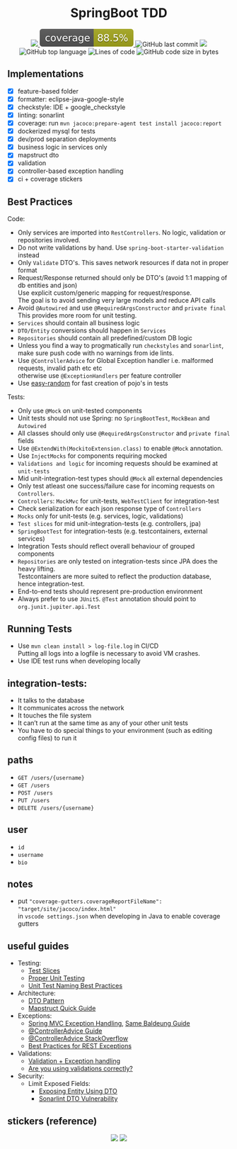 <h1 align="center"> SpringBoot TDD </h1>

<p align="center">
  <a href="https://github.com/johnshift/springboot-tdd/actions/workflows/ci.yml">
    <img src="https://github.com/johnshift/springboot-tdd/actions/workflows/ci.yml/badge.svg"/>
  </a>
  <a href="https://github.com/johnshift/springboot-tdd/actions/workflows/ci.yml">
    <img src=".github/badges/jacoco.svg"/>
  </a>

  <img alt="GitHub last commit" src="https://img.shields.io/github/last-commit/johnshift/springboot-tdd?logo=github">
  <img src="https://img.shields.io/badge/Made%20with-SpringBoot-green.svg">

  <br/>


  <img alt="GitHub top language" src="https://img.shields.io/github/languages/top/johnshift/springboot-tdd">
  <img alt="Lines of code" src="https://img.shields.io/tokei/lines/github/johnshift/springboot-tdd?label=total%20lines%20of%20code">
  
  <img alt="GitHub code size in bytes" src="https://img.shields.io/github/languages/code-size/johnshift/springboot-tdd">
  


</p>

## Implementations
- [x] feature-based folder
- [x] formatter: eclipse-java-google-style
- [x] checkstyle: IDE + google_checkstyle
- [x] linting: sonarlint
- [x] coverage: run `mvn jacoco:prepare-agent test install jacoco:report`
- [x] dockerized mysql for tests
- [x] dev/prod separation deployments
- [x] business logic in services only
- [x] mapstruct dto
- [x] validation
- [x] controller-based exception handling
- [x] ci + coverage stickers

## Best Practices
Code:
- Only services are imported into `RestControllers`. No logic, validation or repositories involved.
- Do not write validations by hand. Use `spring-boot-starter-validation` instead
- Only `Validate` DTO's. This saves network resources if data not in proper format
- Request/Response returned should only be DTO's (avoid 1:1 mapping of db entities and json)  
  Use explicit custom/generic mapping for request/response.  
  The goal is to avoid sending very large models and reduce API calls
- Avoid `@Autowired` and use `@RequiredArgsConstructor` and `private final`  
  This provides more room for unit testing.
- `Services` should contain all business logic
- `DTO/Entity` conversions should happen in `Services`
- `Repositories` should contain all predefined/custom DB logic
- Unless you find a way to progmatically run `checkstyles` and `sonarlint`,  
  make sure push code with no warnings from ide lints.
- Use `@ControllerAdvice` for Global Exception handler i.e. malformed requests, invalid path etc etc  
  otherwise use `@ExceptionHandlers` per feature controller
- Use [easy-random](https://github.com/j-easy/easy-random) for fast creation of pojo's in tests

Tests:
- Only use `@Mock` on unit-tested components
- Unit tests should not use Spring: no `SpringBootTest`, `MockBean` and `Autowired` 
- All classes should only use `@RequiredArgsConstructor` and `private final` fields
- Use `@ExtendWith(MockitoExtension.class)`  to enable `@Mock` annotation. 
- Use `InjectMocks` for components requiring mocked 
- `Validations and logic` for incoming requests should be examined at `unit-tests`
- Mid unit-integration-test types should `@Mock` all external dependencies
- Only test atleast one success/failure case for incoming requests on `Controllers`.  
- `Controllers`: `MockMvc` for unit-tests, `WebTestClient` for integration-test
- Check serialization for each json response type of `Controllers` 
- `Mocks` only for unit-tests (e.g. services, logic, validations)
- `Test slices` for mid unit-integration-tests (e.g. controllers, jpa)
- `SpringBootTest` for integration-tests (e.g. testcontainers, external services)
- Integration Tests should reflect overall behaviour of grouped components
- `Repositories` are only tested on integration-tests since JPA does the heavy lifting.  
  Testcontainers are more suited to reflect the production database, hence integration-test.
- End-to-end tests should represent pre-production environment 
- Always prefer to use `JUnit5`. `@Test` annotation should point to `org.junit.jupiter.api.Test`

## Running Tests
- Use `mvn clean install > log-file.log` in CI/CD  
  Putting all logs into a logfile is necessary to avoid VM crashes.
- Use IDE test runs when developing locally

## integration-tests:
- It talks to the database
- It communicates across the network
- It touches the file system
- It can’t run at the same time as any of your other unit tests
- You have to do special things to your environment (such as editing config files) to run it
  
## paths
- `GET /users/{username}`
- `GET /users`
- `POST /users`
- `PUT /users`
- `DELETE /users/{username}`

## user
- `id`
- `username`
- `bio`


## notes
- put `"coverage-gutters.coverageReportFileName": "target/site/jacoco/index.html"`  
  in `vscode settings.json` when developing in Java to enable coverage gutters

## useful guides
- Testing: 
  - [Test Slices](https://reflectoring.io/spring-boot-test/)
  - [Proper Unit Testing](https://www.arhohuttunen.com/spring-boot-unit-testing/)
  - [Unit Test Naming Best Practices](https://stackoverflow.com/q/155436)
- Architecture:
  - [DTO Pattern](https://www.baeldung.com/java-dto-pattern)
  - [Mapstruct Quick Guide](https://www.baeldung.com/mapstruct)
- Exceptions: 
  - [Spring MVC Exception Handling](https://spring.io/blog/2013/11/01/exception-handling-in-spring-mvc), [Same Baldeung Guide](https://www.baeldung.com/exception-handling-for-rest-with-spring)
  - [@ControllerAdvice Guide](https://dzone.com/articles/best-practice-for-exception-handling-in-spring-boo)
  - [@ControllerAdvice StackOverflow](https://stackoverflow.com/a/50053782)
  - [Best Practices for REST Exceptions](https://www.baeldung.com/rest-api-error-handling-best-practices)
- Validations:
  - [Validation + Exception handling](https://reflectoring.io/bean-validation-with-**spring**-boot/)
  - [Are you using validations correctly?](https://medium.com/javarevisited/are-you-using-valid-and-validated-annotations-wrong-b4a35ac1bca4)
- Security:
  - Limit Exposed Fields:
    - [Exposing Entity Using DTO](https://auth0.com/blog/automatically-mapping-dto-to-entity-on-spring-boot-apis/#DTOs-and-Spring-Boot-APIs)
    - [Sonarlint DTO Vulnerability](https://rules.sonarsource.com/java/tag/spring/RSPEC-4684)

## stickers (reference)

<div align="center">
  <img src="https://github-readme-stats.vercel.app/api?username=johnshift">
  <img src="https://github-readme-stats.vercel.app/api/top-langs?username=johnshift">
</div>
